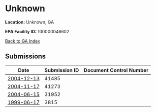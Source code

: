 # Unknown

**Location:** Unknown, GA

**EPA Facility ID:** 100000046602

[Back to GA Index](../../index.md)

## Submissions

| Date | Submission ID | Document Control Number |
|------|--------------|-------------------------|
| [2004-12-13](submissions/41485.md) | 41485 |  |
| [2004-11-17](submissions/41273.md) | 41273 |  |
| [2004-06-15](submissions/31952.md) | 31952 |  |
| [1999-06-17](submissions/3815.md) | 3815 |  |
